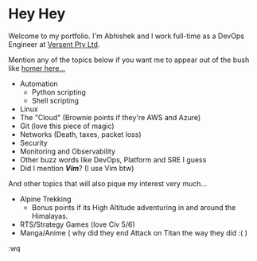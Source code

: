 # Hey Hey
Welcome to my portfolio. I'm Abhishek and I work full-time as a DevOps Engineer at [Versent Pty Ltd](https://versent.com.au/).

Mention any of the topics below if you want me to appear out of the bush like [homer here...](https://imgur.com/gallery/Pu8EvaA)

- Automation
    - Python scripting
    - Shell scripting
- Linux
- The "Cloud" (Brownie points if they're AWS and Azure)
- Git (love this piece of magic)
- Networks (Death, taxes, packet loss)
- Security
- Monitoring and Observability
- Other buzz words like DevOps, Platform and SRE I guess
- Did I mention ***Vim***? (I use Vim btw)

And other topics that will also pique my interest very much...
- Alpine Trekking
    - Bonus points if its High Altitude adventuring in and around the Himalayas.
- RTS/Strategy Games (love Civ 5/6)
- Manga/Anime ( why did they end Attack on Titan the way they did :( )

:wq
